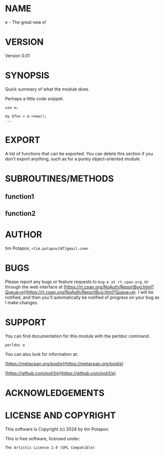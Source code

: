 # NAME

e - The great new e!

# VERSION

Version 0.01

# SYNOPSIS

Quick summary of what the module does.

Perhaps a little code snippet.

    use e;

    my $foo = e->new();
    ...

# EXPORT

A list of functions that can be exported.  You can delete this section
if you don't export anything, such as for a purely object-oriented module.

# SUBROUTINES/METHODS

## function1

## function2

# AUTHOR

tim Potapov, `<tim.potapov[AT]gmail.com>`

# BUGS

Please report any bugs or feature requests to `bug-e at rt.cpan.org`, or through
the web interface at [https://rt.cpan.org/NoAuth/ReportBug.html?Queue=e](https://rt.cpan.org/NoAuth/ReportBug.html?Queue=e).  I will be notified, and then you'll
automatically be notified of progress on your bug as I make changes.

# SUPPORT

You can find documentation for this module
with the perldoc command.

    perldoc e

You can also look for information at:

[https://metacpan.org/pod/e](https://metacpan.org/pod/e)

[https://github.com/poti1/e](https://github.com/poti1/e)

# ACKNOWLEDGEMENTS

# LICENSE AND COPYRIGHT

This software is Copyright (c) 2024 by tim Potapov.

This is free software, licensed under:

    The Artistic License 2.0 (GPL Compatible)
